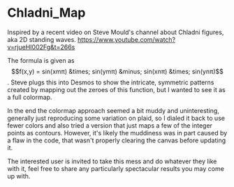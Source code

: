 # Chladni_Map
Inspired by a recent video on Steve Mould's channel about Chladni figures, aka 2D standing waves.
https://www.youtube.com/watch?v=rjueHI002Fg&t=266s

The formula is given as $$f(x,y) = sin(xmπ) &times; sin(ymπ) &minus; sin(xnπ) &times; sin(ynπ)$$. Steve plugs this into Desmos to show the intricate, symmetric patterns created by mapping out the zeroes of this function, but I wanted to see it as a full colormap.

In the end the colormap approach seemed a bit muddy and uninteresting, generally just reproducing some variation on plaid, so I dialed it back to use fewer colors and also tried a version that just maps a few of the integer points as contours. However, it's likely the muddiness was in part caused by a flaw in the code, that wasn't properly clearing the canvas before updating it.

The interested user is invited to take this mess and do whatever they like with it, feel free to share any particularly spectacular results you may come up with.
